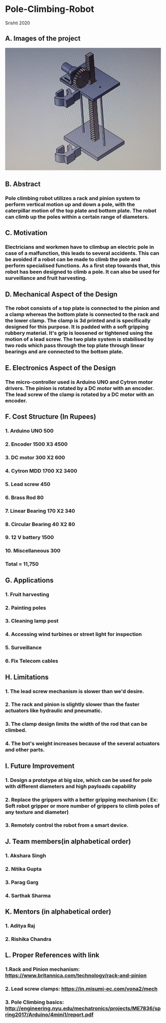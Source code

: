 # Pole-Climbing-Robot
Srishti 2020
## A. Images of the project
![Final Product](https://github.com/DanielLarusso1/Pole-Climbing-Robot/blob/master/Images%20and%20Videos/Images/Robot%20CAD.jpeg)
## B. Abstract
### Pole climbing robot utilizes a rack and pinion system to perform vertical motion up and down a pole, with the caterpillar motion of the top plate and bottom plate. The robot can climb up the poles within a certain range of diameters.

## C. Motivation
### Electricians and workmen have to climbup an electric pole in case of a malfunction, this leads to several accidents. This can be avoided if a robot can be made to climb the pole and perform specialised functions. As a first step towards that, this robot has been designed to climb a pole. It can also be used for surveillance and fruit harvesting.

## D. Mechanical Aspect of the Design
### The robot consists of a top plate is connected to the pinion and a clamp whereas the bottom plate is connected to the rack and the lower clamp. The clamp is 3d printed and is specifically designed for this purpose. It is padded with a soft gripping rubbery material. It's grip is loosened or tightened using the motion of a lead screw. The two plate system is stabilised by two rods which pass through the top plate through linear bearings and are connected to the bottom plate.

## E. Electronics Aspect of the Design
### The micro-controller used is Arduino UNO and Cytron motor drivers. The pinion is rotated by a DC motor with an encoder. The lead screw of the clamp is rotated by a DC motor with an encoder. 

## F. Cost Structure (In Rupees)
### 1. Arduino UNO		500
### 2. Encoder			1500 X3		4500
### 3. DC motor 		300 X2		600
### 4. Cytron MDD 		1700 X2		3400
### 5. Lead screw 		450
### 6. Brass Rod 		80
### 7. Linear Bearing 	170 X2		340
### 8. Circular Bearing 40 X2		80
### 9. 12 V battery		1500 
### 10. Miscellaneous	300
###     Total =			11,750

## G. Applications
### 1. Fruit harvesting
### 2. Painting poles
### 3. Cleaning lamp post
### 4. Accessing wind turbines or street light for inspection
### 5. Surveillance
### 6. Fix Telecom cables

## H. Limitations
### 1. The lead screw mechanism is slower than we'd desire.
### 2. The rack and pinion is slightly slower than the faster actuators like hydraulic and pneumatic.
### 3. The clamp design limits the width of the rod that can be climbed.
### 4. The bot's weight increases because of the several actuators and other parts.

## I. Future Improvement
### 1. Design a prototype at big size, which can be used for pole with different diameters and high payloads capability
### 2. Replace the grippers with a better gripping mechanism ( Ex: Soft robot gripper or more number of grippers to climb poles of any texture and diameter)
### 3. Remotely control the robot from a smart device.

## J. Team members(in alphabetical order)
### 1. Akshara Singh
### 2. Nitika Gupta
### 3. Parag Garg
### 4. Sarthak Sharma

## K. Mentors (in alphabetical order)
### 1. Aditya Raj
### 2. Rishika Chandra

## L. Proper References with link
### 1.Rack and Pinion mechanism: https://www.britannica.com/technology/rack-and-pinion
### 2. Lead screw clamps: https://in.misumi-ec.com/vona2/mech
### 3. Pole Climbing basics: http://engineering.nyu.edu/mechatronics/projects/ME7836/spring2017/Arduino/4mini1/report.pdf
